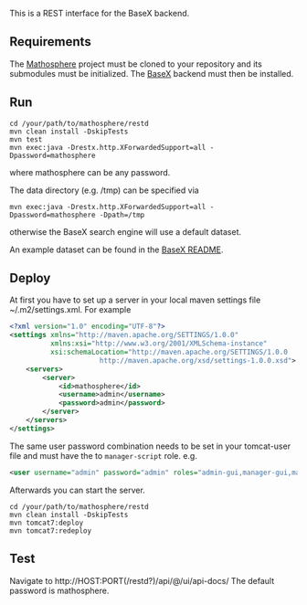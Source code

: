 This is a REST interface for the BaseX backend.

## Requirements
The [Mathosphere](https://github.com/TU-Berlin/mathosphere) project must be cloned to your repository and its submodules 
must be initialized. The [BaseX](https://github.com/TU-Berlin/mathosphere/tree/master/basex) backend must then be 
installed.

## Run
```
cd /your/path/to/mathosphere/restd
mvn clean install -DskipTests
mvn test
mvn exec:java -Drestx.http.XForwardedSupport=all -Dpassword=mathosphere
```
where mathosphere can be any password.

The data directory (e.g. /tmp) can be specified via
```
mvn exec:java -Drestx.http.XForwardedSupport=all -Dpassword=mathosphere -Dpath=/tmp
```
otherwise the BaseX search engine will use a default dataset.

An example dataset can be found in the [BaseX README](https://github.com/TU-Berlin/mathosphere/tree/master/basex).

## Deploy
At first you have to set up a server in your local maven settings file  ~/.m2/settings.xml.
For example
```XML
<?xml version="1.0" encoding="UTF-8"?>
<settings xmlns="http://maven.apache.org/SETTINGS/1.0.0"
          xmlns:xsi="http://www.w3.org/2001/XMLSchema-instance"
          xsi:schemaLocation="http://maven.apache.org/SETTINGS/1.0.0
                      http://maven.apache.org/xsd/settings-1.0.0.xsd">
    <servers>
        <server>
            <id>mathosphere</id>
            <username>admin</username>
            <password>admin</password>
        </server>
    </servers>
</settings>
```
The same user password combination needs to be set in your tomcat-user file and must have the
to `manager-script` role.
e.g.
```XML
<user username="admin" password="admin" roles="admin-gui,manager-gui,manager-script" />
```
Afterwards you can start the server.
```
cd /your/path/to/mathosphere/restd
mvn clean install -DskipTests
mvn tomcat7:deploy 
mvn tomcat7:redeploy
```

## Test
Navigate to
http://HOST:PORT(/restd?)/api/@/ui/api-docs/
The default password is mathosphere.
